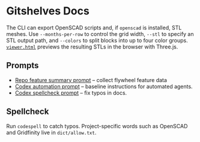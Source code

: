 # Gitshelves Docs

The CLI can export OpenSCAD scripts and, if `openscad` is installed, STL meshes.
Use `--months-per-row` to control the grid width, `--stl` to specify an STL
output path, and `--colors` to split blocks into up to four color groups.
[`viewer.html`](viewer.html) previews the resulting STLs in the browser with Three.js.

## Prompts

- [Repo feature summary prompt](repo_feature_summary_prompt.md) – collect flywheel feature data
- [Codex automation prompt](prompts-codex.md) – baseline instructions for automated agents.
- [Codex spellcheck prompt](prompts-codex-spellcheck.md) – fix typos in docs.

## Spellcheck

Run `codespell` to catch typos. Project-specific words such as OpenSCAD and
Gridfinity live in `dict/allow.txt`.

